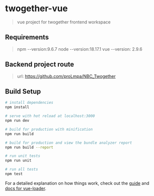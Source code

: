 # twogether-vue

> vue project for twogether frontend workspace

## Requirements
> npm --version:9.6.7
> node --version:18.17.1
> vue --version: 2.9.6

## Backend project route
>  url: https://github.com/proLmpa/NBC_Twogether

## Build Setup

``` bash
# install dependencies
npm install

# serve with hot reload at localhost:3000
npm run dev

# build for production with minification
npm run build

# build for production and view the bundle analyzer report
npm run build --report

# run unit tests
npm run unit

# run all tests
npm test
```

For a detailed explanation on how things work, check out the [guide](http://vuejs-templates.github.io/webpack/) and [docs for vue-loader](http://vuejs.github.io/vue-loader).
